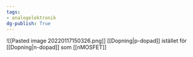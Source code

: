 ```yaml
---
tags: 
- analogelektronik
dg-publish: True
---
```

![[Pasted image 20220117150326.png]]
[[Dopning|p-dopad]] istället för [[Dopning|n-dopad]] som [[nMOSFET]]
